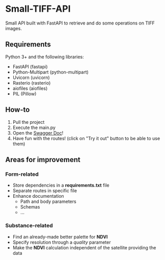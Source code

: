 # Small-TIFF-API
Small API built with FastAPI to retrieve and do some operations on TIFF images.

## Requirements
Python 3+ and the following libraries:
- FastAPI (fastapi)
- Python-Multipart (python-multipart)
- Uvicorn (uvicorn)
- Rasterio (rasterio)
- aiofiles (aiofiles)
- PIL (Pillow)

## How-to
1. Pull the project
2. Execute the main.py
3. Open the [Swagger Doc](http://127.0.0.1:8000/docs)!
4. Have fun with the routes! (click on "Try it out" button to be able to use them)

## Areas for improvement

### Form-related
- Store dependencies in a **requirements.txt** file
- Separate routes in specific file
- Enhance documentation
  - Path and body parameters
  - Schemas
  - ...

### Substance-related
- Find an already-made better palette for **NDVI**
- Specify resolution through a *quality* parameter
- Make the **NDVI** calculation independent of the satellite providing the data